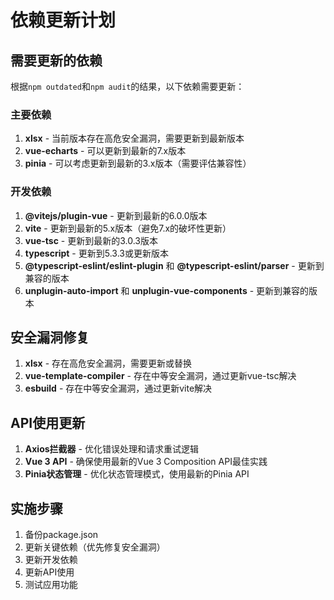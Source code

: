 # 依赖更新计划

## 需要更新的依赖

根据`npm outdated`和`npm audit`的结果，以下依赖需要更新：

### 主要依赖

1. **xlsx** - 当前版本存在高危安全漏洞，需要更新到最新版本
2. **vue-echarts** - 可以更新到最新的7.x版本
3. **pinia** - 可以考虑更新到最新的3.x版本（需要评估兼容性）

### 开发依赖

1. **@vitejs/plugin-vue** - 更新到最新的6.0.0版本
2. **vite** - 更新到最新的5.x版本（避免7.x的破坏性更新）
3. **vue-tsc** - 更新到最新的3.0.3版本
4. **typescript** - 更新到5.3.3或更新版本
5. **@typescript-eslint/eslint-plugin** 和 **@typescript-eslint/parser** - 更新到兼容的版本
6. **unplugin-auto-import** 和 **unplugin-vue-components** - 更新到兼容的版本

## 安全漏洞修复

1. **xlsx** - 存在高危安全漏洞，需要更新或替换
2. **vue-template-compiler** - 存在中等安全漏洞，通过更新vue-tsc解决
3. **esbuild** - 存在中等安全漏洞，通过更新vite解决

## API使用更新

1. **Axios拦截器** - 优化错误处理和请求重试逻辑
2. **Vue 3 API** - 确保使用最新的Vue 3 Composition API最佳实践
3. **Pinia状态管理** - 优化状态管理模式，使用最新的Pinia API

## 实施步骤

1. 备份package.json
2. 更新关键依赖（优先修复安全漏洞）
3. 更新开发依赖
4. 更新API使用
5. 测试应用功能